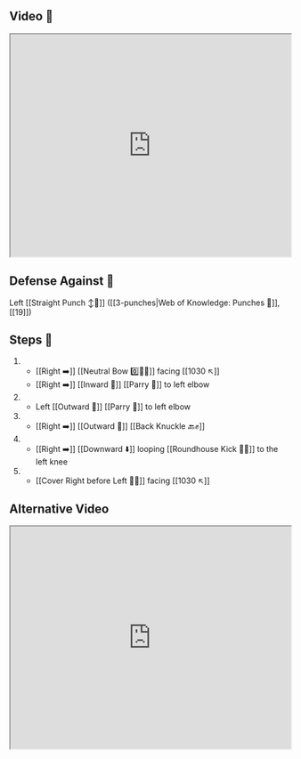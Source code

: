 ## Video 🎥

<iframe src="https://www.youtube.com/embed/Bu0pCwklaS0" width="100%" height="400"></iframe>

## Defense Against 🤺

Left [[Straight Punch ↕️👊]] ([[3-punches|Web of Knowledge: Punches 👊]], [[19]])

## Steps 👣

1. - [[Right ➡️]] [[Neutral Bow 0️⃣🧍‍♂️]] facing [[1030 ↖️]] 
    - [[Right ➡️]] [[Inward 🔽]] [[Parry 🤺]] to left elbow
2. - Left [[Outward 🔼]] [[Parry 🤺]] to left elbow
3. - [[Right ➡️]] [[Outward 🔼]] [[Back Knuckle 🔙✊]]
4. - [[Right ➡️]] [[Downward ⬇️]] looping [[Roundhouse Kick 🔄🦵]] to the left knee
5. - [[Cover Right before Left 🦶🔄]] facing [[1030 ↖️]]

## Alternative Video

<iframe src="https://www.youtube.com/embed/IXZ6kr4VHQw?start=306&end=322" width="100%" height="400"></iframe>
